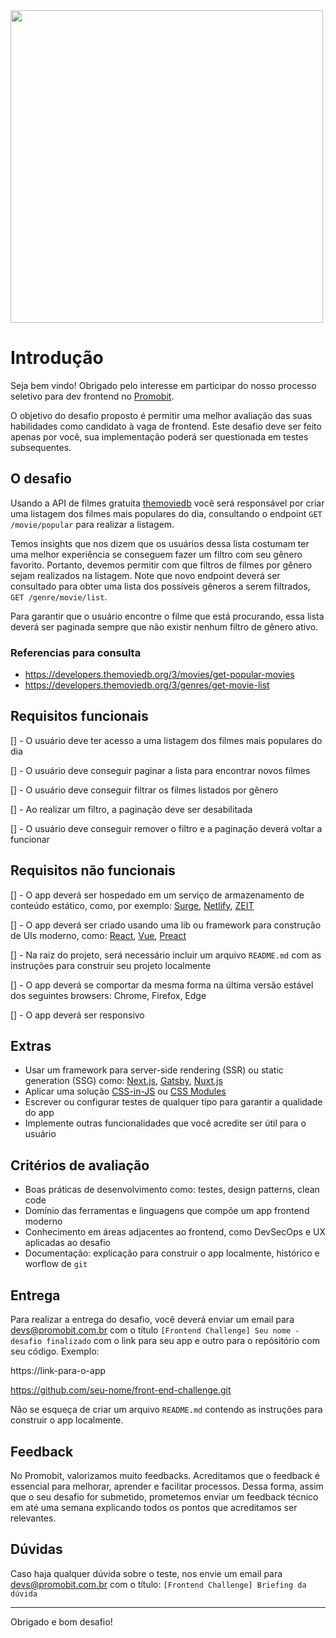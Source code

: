 <img src="https://i.imgur.com/6q2AiRg.png" width="500">

# Introdução

Seja bem vindo! Obrigado pelo interesse em participar do nosso processo seletivo para dev frontend no [Promobit](https://www.promobit.com.br/).

O objetivo do desafio proposto é permitir uma melhor avaliação das suas habilidades como candidato à vaga de frontend. Este desafio deve ser feito apenas por você, sua implementação poderá ser questionada em testes subsequentes.

## O desafio

Usando a API de filmes gratuita [themoviedb](https://developers.themoviedb.org/3/getting-started/introduction) você será responsável por criar uma listagem dos filmes mais populares do dia, consultando o endpoint  `GET /movie/popular` para realizar a listagem.

Temos insights que nos dizem que os usuários dessa lista costumam ter uma melhor experiência se conseguem fazer um filtro com seu gênero favorito. Portanto, devemos permitir com que filtros de filmes por gênero sejam realizados na listagem. Note que novo endpoint deverá ser consultado para obter uma lista dos possíveis gêneros a serem filtrados, `GET
/genre/movie/list`.

Para garantir que o usuário encontre o filme que está procurando, essa lista deverá ser paginada sempre que não existir nenhum filtro de gênero ativo.

### Referencias para consulta
* https://developers.themoviedb.org/3/movies/get-popular-movies
* https://developers.themoviedb.org/3/genres/get-movie-list

## Requisitos funcionais

[] - O usuário deve ter acesso a uma listagem dos filmes mais populares do dia

[] - O usuário deve conseguir paginar a lista para encontrar novos filmes

[] - O usuário deve conseguir filtrar os filmes listados por gênero

[] - Ao realizar um filtro, a paginação deve ser desabilitada

[] - O usuário deve conseguir remover o filtro e a paginação deverá voltar a funcionar

## Requisitos não funcionais

[] - O app deverá ser hospedado em um serviço de armazenamento de conteúdo estático, como, por exemplo: [Surge](https://surge.sh/), [Netlify](https://www.netlify.com/), [ZEIT](https://zeit.co/home)

[] - O app deverá ser criado usando uma lib ou framework para construção de UIs moderno, como: [React](https://reactjs.org/), [Vue](https://vuejs.org/), [Preact](https://preactjs.com/)

[] - Na raiz do projeto, será necessário incluir um arquivo `README.md` com as instruções para construir seu projeto localmente

[] - O app deverá se comportar da mesma forma na última versão estável dos seguintes browsers: Chrome, Firefox, Edge

[] - O app deverá ser responsivo

## Extras

 - Usar um framework para server-side rendering (SSR) ou static generation (SSG) como: [Next.js](https://nextjs.org/), [Gatsby](https://www.gatsbyjs.org/), [Nuxt.js](https://nuxtjs.org/)
 - Aplicar uma solução [CSS-in-JS](https://github.com/MicheleBertoli/css-in-js) ou [CSS Modules](https://github.com/css-modules/css-modules)
 - Escrever ou configurar testes de qualquer tipo para garantir a qualidade do app
 - Implemente outras funcionalidades que você acredite ser útil para o usuário

## Critérios de avaliação

- Boas práticas de desenvolvimento como: testes, design patterns, clean code
- Domínio das ferramentas e linguagens que compõe um app frontend moderno
- Conhecimento em áreas adjacentes ao frontend, como DevSecOps e UX aplicadas ao desafio
- Documentação: explicação para construir o app localmente, histórico e worflow de `git`

## Entrega

Para realizar a entrega do desafio, você deverá enviar um email para devs@promobit.com.br com o título `[Frontend Challenge] Seu nome - desafio finalizado` com o link para seu app e outro para o repósitório com seu código. Exemplo:

https://link-para-o-app

https://github.com/seu-nome/front-end-challenge.git

Não se esqueça de criar um arquivo `README.md` contendo as instruções para construir o app localmente.

## Feedback

No Promobit, valorizamos muito feedbacks. Acreditamos que o feedback é essencial para melhorar, aprender e facilitar processos. Dessa forma, assim que o seu desafio for submetido, prometemos enviar um feedback técnico em até uma semana explicando todos os pontos que acreditamos ser relevantes.

## Dúvidas

Caso haja qualquer dúvida sobre o teste, nos envie um email para devs@promobit.com.br com o título: `[Frontend Challenge] Briefing da dúvida`

---
Obrigado e bom desafio!